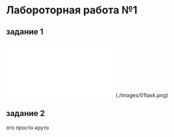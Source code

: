 # Лабороторная работа №1

## задание 1
![ГГ](./lbs.py)(./images/01task.png)
## задание 2
это просто круто
